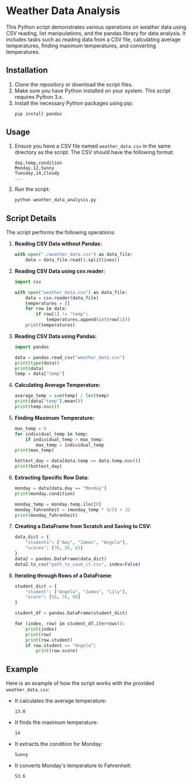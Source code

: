 # Weather Data Analysis

This Python script demonstrates various operations on weather data using CSV reading, list manipulations, and the pandas library for data analysis. It includes tasks such as reading data from a CSV file, calculating average temperatures, finding maximum temperatures, and converting temperatures.

## Installation

1. Clone the repository or download the script files.
2. Make sure you have Python installed on your system. This script requires Python 3.x.
3. Install the necessary Python packages using pip:
    ```sh
    pip install pandas
    ```

## Usage

1. Ensure you have a CSV file named `weather_data.csv` in the same directory as the script. The CSV should have the following format:
    ```
    day,temp,condition
    Monday,12,Sunny
    Tuesday,14,Cloudy
    ...
    ```

2. Run the script:
    ```sh
    python weather_data_analysis.py
    ```

## Script Details

The script performs the following operations:

1. **Reading CSV Data without Pandas:**
    ```python
    with open("./weather_data.csv") as data_file:
        data = data_file.read().splitlines()
    ```

2. **Reading CSV Data using csv.reader:**
    ```python
    import csv

    with open("weather_data.csv") as data_file:
        data = csv.reader(data_file)
        temperatures = []
        for row in data:
            if row[1] != "temp":
                temperatures.append(int(row[1]))
        print(temperatures)
    ```

3. **Reading CSV Data using Pandas:**
    ```python
    import pandas

    data = pandas.read_csv("weather_data.csv")
    print(type(data))
    print(data)
    temp = data["temp"]
    ```

4. **Calculating Average Temperature:**
    ```python
    average_temp = sum(temp) / len(temp)
    print(data["temp"].mean())
    print(temp.max())
    ```

5. **Finding Maximum Temperature:**
    ```python
    max_temp = 0
    for individual_temp in temp:
        if individual_temp > max_temp:
            max_temp = individual_temp
    print(max_temp)

    hottest_day = data[data.temp == data.temp.max()]
    print(hottest_day)
    ```

6. **Extracting Specific Row Data:**
    ```python
    monday = data[data.day == "Monday"]
    print(monday.condition)

    monday_temp = monday.temp.iloc[0]
    monday_fahrenheit = (monday_temp * 9/5) + 32
    print(monday_fahrenheit)
    ```

7. **Creating a DataFrame from Scratch and Saving to CSV:**
    ```python
    data_dict = {
        "students": ["Amy", "James", "Angela"],
        "scores": [76, 56, 65]
    }
    data2 = pandas.DataFrame(data_dict)
    data2.to_csv("path_to_save_it.csv", index=False)
    ```

8. **Iterating through Rows of a DataFrame:**
    ```python
    student_dict = {
        "student": ["Angela", "James", "Lily"],
        "score": [56, 76, 98]
    }

    student_df = pandas.DataFrame(student_dict)

    for (index, row) in student_df.iterrows():
        print(index)
        print(row)
        print(row.student)
        if row.student == "Angela":
            print(row.score)
    ```

## Example

Here is an example of how the script works with the provided `weather_data.csv`:

- It calculates the average temperature:
    ```
    13.0
    ```

- It finds the maximum temperature:
    ```
    14
    ```

- It extracts the condition for Monday:
    ```
    Sunny
    ```

- It converts Monday's temperature to Fahrenheit:
    ```
    53.6
    ```
